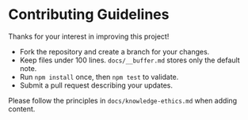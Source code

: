 # Contributing Guidelines

Thanks for your interest in improving this project!

- Fork the repository and create a branch for your changes.
- Keep files under 100 lines. `docs/__buffer.md` stores only the default note.
- Run `npm install` once, then `npm test` to validate.
- Submit a pull request describing your updates.

Please follow the principles in `docs/knowledge-ethics.md` when adding content.
